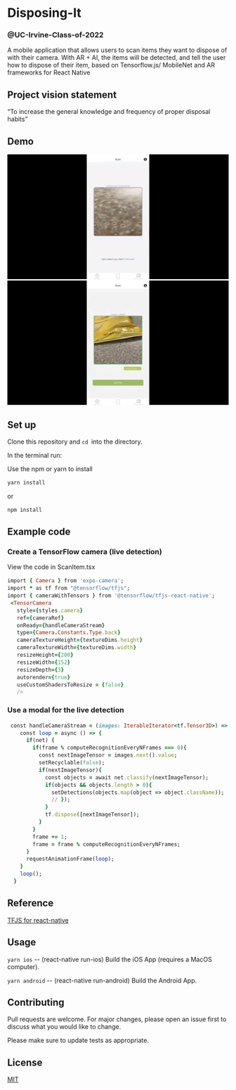 # Disposing-It
### @UC-Irvine-Class-of-2022
A mobile application that allows users to scan items they want to dispose of with their camera. With AR + AI, the items will be detected, and tell the user how to dispose of their item, based on Tensorflow.js/ MobileNet and AR frameworks for React Native

## Project vision statement
“To increase the general knowledge and frequency of proper disposal habits”

## Demo

![](https://github.com/longjl1/Disposing-It/blob/main/demo.gif)
![](https://github.com/longjl1/Disposing-It/blob/main/demo_2.gif)

## Set up

Clone this repository and ```cd ```into the directory.

In the terminal run:

Use the npm or yarn to install

```bash
yarn install
```

or

```bash
npm install
```
## Example code
### Create a TensorFlow camera (live detection)
View the code in ScanItem.tsx 
 ```ruby
import { Camera } from 'expo-camera';
import * as tf from "@tensorflow/tfjs";
import { cameraWithTensors } from '@tensorflow/tfjs-react-native';
  <TensorCamera 
    style={styles.camera} 
    ref={cameraRef}
    onReady={handleCameraStream}  
    type={Camera.Constants.Type.back}
    cameraTextureHeight={textureDims.height}
    cameraTextureWidth={textureDims.width}
    resizeHeight={200}
    resizeWidth={152}
    resizeDepth={3}
    autorender={true}
    useCustomShadersToResize = {false}
    /> 
 ```

### Use a modal for the live detection
```ruby
 const handleCameraStream = (images: IterableIterator<tf.Tensor3D>) => {
    const loop = async () => {
      if(net) {
        if(frame % computeRecognitionEveryNFrames === 0){
          const nextImageTensor = images.next().value;
          setRecyclable(false);
          if(nextImageTensor){
            const objects = await net.classify(nextImageTensor);
            if(objects && objects.length > 0){
              setDetections(objects.map(object => object.className));
              // });
            }
            tf.dispose([nextImageTensor]);
          }
        }
        frame += 1;
        frame = frame % computeRecognitionEveryNFrames;
      }
      requestAnimationFrame(loop);
    }
    loop();
  }
```
## Reference
[TFJS for react-native](https://js.tensorflow.org/api_react_native/0.2.1/)

## Usage

```yarn ios``` -- (react-native run-ios) Build the iOS App (requires a MacOS computer).

```yarn android``` -- (react-native run-android) Build the Android App.
<!-- yarn web -- (expo start:web) Run the website in your browser. -->

## Contributing
Pull requests are welcome. For major changes, please open an issue first to discuss what you would like to change.

Please make sure to update tests as appropriate.

## License
[MIT](https://choosealicense.com/licenses/mit/)
